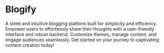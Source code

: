 # Blogify
A sleek and intuitive blogging platform built for simplicity and efficiency. Empower users to effortlessly share their thoughts with a user-friendly interface and robust backend. Customize themes, manage content, and engage audiences seamlessly. Get started on your journey to captivating content creation today!
